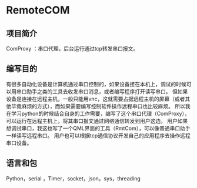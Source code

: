 # RemoteCOM
## 项目简介
ComProxy ：串口代理，后台运行通过tcp转发串口报文。
##  编写目的
有很多自动化设备是计算机通过串口控制的，如果设备接在本机上，调试的时候可以用串口助手之类的工具去收发串口消息，或者编写程序打开读写串口。
但如果设备是连接在远程主机，一般只能用vnc，这就需要占据远程主机的屏幕（或者其他毕竟麻烦的方式），而如果需要编写控制软件操作远程串口也比较麻烦。
所以我在学习python的时候结合自身的工作需要，编写了这个串口代理（ComProxy），可以运行在远程主机上，将其串口报文通过网络通信转发到用户这边。
用户如果想调试串口，我这也写了一个QML界面的工具（RmtCom），可以像普通串口助手一样读写远程串口。
用户也可以根据tcp通信协议开发自己的应用程序去操作远程串口设备。
## 语言和包
Python，serial ，Timer，socket，json，sys，threading

